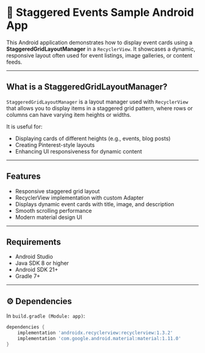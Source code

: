 # 📅 Staggered Events Sample Android App

This Android application demonstrates how to display event cards using a **StaggeredGridLayoutManager** in a `RecyclerView`. It showcases a dynamic, responsive layout often used for event listings, image galleries, or content feeds.

---

## What is a StaggeredGridLayoutManager?

`StaggeredGridLayoutManager` is a layout manager used with `RecyclerView` that allows you to display items in a staggered grid pattern, where rows or columns can have varying item heights or widths.

It is useful for:
- Displaying cards of different heights (e.g., events, blog posts)
- Creating Pinterest-style layouts
- Enhancing UI responsiveness for dynamic content

---

## Features

- Responsive staggered grid layout
- RecyclerView implementation with custom Adapter
- Displays dynamic event cards with title, image, and description
- Smooth scrolling performance
- Modern material design UI

---


## Requirements

- Android Studio
- Java SDK 8 or higher
- Android SDK 21+
- Gradle 7+

---

## ⚙️ Dependencies

In `build.gradle (Module: app)`:

```groovy
dependencies {
    implementation 'androidx.recyclerview:recyclerview:1.3.2'
    implementation 'com.google.android.material:material:1.11.0'
}
